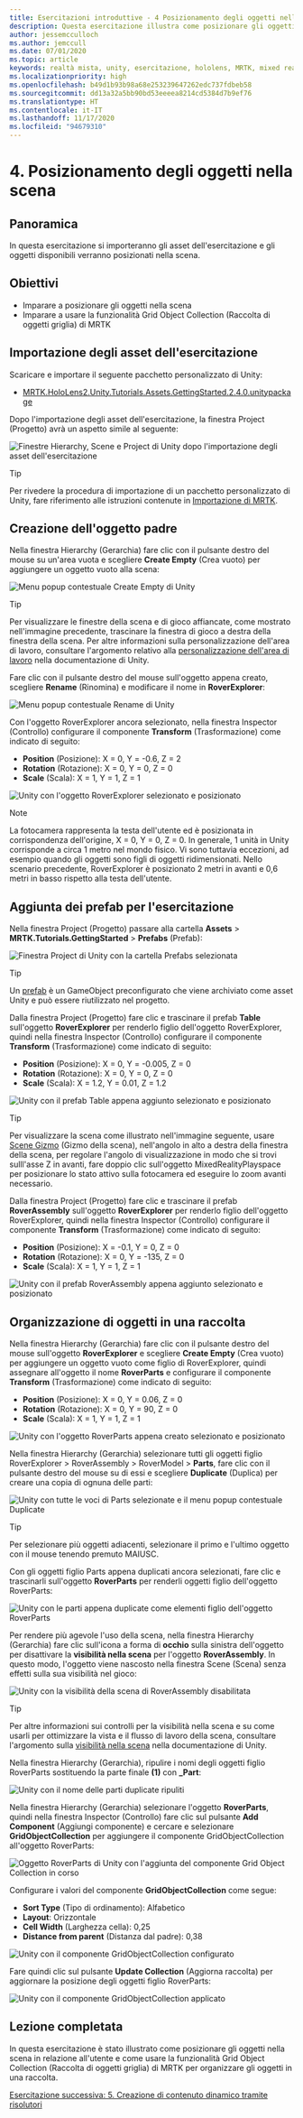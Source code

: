 ```yaml
---
title: Esercitazioni introduttive - 4 Posizionamento degli oggetti nella scena
description: Questa esercitazione illustra come posizionare gli oggetti nella scena e come usare Mixed Reality Toolkit (MRTK) per organizzare gli oggetti in una griglia.
author: jessemcculloch
ms.author: jemccull
ms.date: 07/01/2020
ms.topic: article
keywords: realtà mista, unity, esercitazione, hololens, MRTK, mixed reality toolkit, UWP, risolutori, raccolta di oggetti griglia
ms.localizationpriority: high
ms.openlocfilehash: b49d1b93b98a68e253239647262edc737fdbeb58
ms.sourcegitcommit: dd13a32a5bb90bd53eeeea8214cd5384d7b9ef76
ms.translationtype: HT
ms.contentlocale: it-IT
ms.lasthandoff: 11/17/2020
ms.locfileid: "94679310"
---
```

# <a name="4-positioning-objects-in-the-scene"></a>4. Posizionamento degli oggetti nella scena

## <a name="overview"></a>Panoramica

In questa esercitazione si importeranno gli asset dell'esercitazione e gli oggetti disponibili verranno posizionati nella scena.

## <a name="objectives"></a>Obiettivi

* Imparare a posizionare gli oggetti nella scena
* Imparare a usare la funzionalità Grid Object Collection (Raccolta di oggetti griglia) di MRTK

## <a name="importing-the-tutorial-assets"></a>Importazione degli asset dell'esercitazione

Scaricare e importare il seguente pacchetto personalizzato di Unity:

* [MRTK.HoloLens2.Unity.Tutorials.Assets.GettingStarted.2.4.0.unitypackage](https://github.com/microsoft/MixedRealityLearning/releases/download/getting-started-v2.4.0/MRTK.HoloLens2.Unity.Tutorials.Assets.GettingStarted.2.4.0.unitypackage)

Dopo l'importazione degli asset dell'esercitazione, la finestra Project (Progetto) avrà un aspetto simile al seguente:

![Finestre Hierarchy, Scene e Project di Unity dopo l'importazione degli asset dell'esercitazione](images/mr-learning-base/base-04-section1-step1-1.png)

> [!TIP]
> Per rivedere la procedura di importazione di un pacchetto personalizzato di Unity, fare riferimento alle istruzioni contenute in [Importazione di MRTK](mr-learning-base-02.md#importing-the-mixed-reality-toolkit).

## <a name="creating-the-parent-object"></a>Creazione dell'oggetto padre

Nella finestra Hierarchy (Gerarchia) fare clic con il pulsante destro del mouse su un'area vuota e scegliere **Create Empty** (Crea vuoto) per aggiungere un oggetto vuoto alla scena:

![Menu popup contestuale Create Empty di Unity](images/mr-learning-base/base-04-section2-step1-1.png)

> [!TIP]
> Per visualizzare le finestre della scena e di gioco affiancate, come mostrato nell'immagine precedente, trascinare la finestra di gioco a destra della finestra della scena. Per altre informazioni sulla personalizzazione dell'area di lavoro, consultare l'argomento relativo alla <a href="https://docs.unity3d.com/Manual/CustomizingYourWorkspace.html" target="_blank">personalizzazione dell'area di lavoro</a> nella documentazione di Unity.

Fare clic con il pulsante destro del mouse sull'oggetto appena creato, scegliere **Rename** (Rinomina) e modificare il nome in **RoverExplorer**:

![Menu popup contestuale Rename di Unity](images/mr-learning-base/base-04-section2-step1-2.png)

Con l'oggetto RoverExplorer ancora selezionato, nella finestra Inspector (Controllo) configurare il componente **Transform** (Trasformazione) come indicato di seguito:

* **Position** (Posizione): X = 0, Y = -0.6, Z = 2
* **Rotation** (Rotazione): X = 0, Y = 0, Z = 0
* **Scale** (Scala): X = 1, Y = 1, Z = 1

![Unity con l'oggetto RoverExplorer selezionato e posizionato](images/mr-learning-base/base-04-section2-step1-3.png)

> [!NOTE]
> La fotocamera rappresenta la testa dell'utente ed è posizionata in corrispondenza dell'origine, X = 0, Y = 0, Z = 0. In generale, 1 unità in Unity corrisponde a circa 1 metro nel mondo fisico. Vi sono tuttavia eccezioni, ad esempio quando gli oggetti sono figli di oggetti ridimensionati. Nello scenario precedente, RoverExplorer è posizionato 2 metri in avanti e 0,6 metri in basso rispetto alla testa dell'utente.

## <a name="adding-the-tutorial-prefabs"></a>Aggiunta dei prefab per l'esercitazione

Nella finestra Project (Progetto) passare alla cartella **Assets** > **MRTK.Tutorials.GettingStarted** > **Prefabs** (Prefab):

![Finestra Project di Unity con la cartella Prefabs selezionata](images/mr-learning-base/base-04-section3-step1-1.png)

> [!TIP]
> Un <a href="https://docs.unity3d.com/Manual/Prefabs.html" target="_blank">prefab</a> è un GameObject preconfigurato che viene archiviato come asset Unity e può essere riutilizzato nel progetto.

Dalla finestra Project (Progetto) fare clic e trascinare il prefab **Table** sull'oggetto **RoverExplorer** per renderlo figlio dell'oggetto RoverExplorer, quindi nella finestra Inspector (Controllo) configurare il componente **Transform** (Trasformazione) come indicato di seguito:

* **Position** (Posizione): X = 0, Y = -0.005, Z = 0
* **Rotation** (Rotazione): X = 0, Y = 0, Z = 0
* **Scale** (Scala): X = 1.2, Y = 0.01, Z = 1.2

![Unity con il prefab Table appena aggiunto selezionato e posizionato](images/mr-learning-base/base-04-section3-step1-2.png)

> [!TIP]
> Per visualizzare la scena come illustrato nell'immagine seguente, usare <a href="https://docs.unity3d.com/Manual/SceneViewNavigation.html" target="_blank">Scene Gizmo</a> (Gizmo della scena), nell'angolo in alto a destra della finestra della scena, per regolare l'angolo di visualizzazione in modo che si trovi sulll'asse Z in avanti, fare doppio clic sull'oggetto MixedRealityPlayspace per posizionare lo stato attivo sulla fotocamera ed eseguire lo zoom avanti necessario.

Dalla finestra Project (Progetto) fare clic e trascinare il prefab **RoverAssembly** sull'oggetto **RoverExplorer** per renderlo figlio dell'oggetto RoverExplorer, quindi nella finestra Inspector (Controllo) configurare il componente **Transform** (Trasformazione) come indicato di seguito:

* **Position** (Posizione): X = -0.1, Y = 0, Z = 0
* **Rotation** (Rotazione): X = 0, Y = -135, Z = 0
* **Scale** (Scala): X = 1, Y = 1, Z = 1

![Unity con il prefab RoverAssembly appena aggiunto selezionato e posizionato](images/mr-learning-base/base-04-section3-step1-3.png)

## <a name="organizing-objects-in-a-collection"></a>Organizzazione di oggetti in una raccolta

Nella finestra Hierarchy (Gerarchia) fare clic con il pulsante destro del mouse sull'oggetto **RoverExplorer** e scegliere **Create Empty** (Crea vuoto) per aggiungere un oggetto vuoto come figlio di RoverExplorer, quindi assegnare all'oggetto il nome **RoverParts** e configurare il componente **Transform** (Trasformazione) come indicato di seguito:

* **Position** (Posizione): X = 0, Y = 0.06, Z = 0
* **Rotation** (Rotazione): X = 0, Y = 90, Z = 0
* **Scale** (Scala): X = 1, Y = 1, Z = 1

![Unity con l'oggetto RoverParts appena creato selezionato e posizionato](images/mr-learning-base/base-04-section4-step1-1.png)

Nella finestra Hierarchy (Gerarchia) selezionare tutti gli oggetti figlio RoverExplorer > RoverAssembly > RoverModel > **Parts**, fare clic con il pulsante destro del mouse su di essi e scegliere **Duplicate** (Duplica) per creare una copia di ognuna delle parti:

![Unity con tutte le voci di Parts selezionate e il menu popup contestuale Duplicate](images/mr-learning-base/base-04-section4-step1-2.png)

> [!TIP]
> Per selezionare più oggetti adiacenti, selezionare il primo e l'ultimo oggetto con il mouse tenendo premuto MAIUSC.

Con gli oggetti figlio Parts appena duplicati ancora selezionati, fare clic e trascinarli sull'oggetto **RoverParts** per renderli oggetti figlio dell'oggetto RoverParts:

![Unity con le parti appena duplicate come elementi figlio dell'oggetto RoverParts](images/mr-learning-base/base-04-section4-step1-3.png)

Per rendere più agevole l'uso della scena, nella finestra Hierarchy (Gerarchia) fare clic sull'icona a forma di **occhio** sulla sinistra dell'oggetto per disattivare la **visibilità nella scena** per l'oggetto **RoverAssembly**. In questo modo, l'oggetto viene nascosto nella finestra Scene (Scena) senza effetti sulla sua visibilità nel gioco:

![Unity con la visibilità della scena di RoverAssembly disabilitata](images/mr-learning-base/base-04-section4-step1-4.png)

> [!TIP]
> Per altre informazioni sui controlli per la visibilità nella scena e su come usarli per ottimizzare la vista e il flusso di lavoro della scena, consultare l'argomento sulla <a href="https://docs.unity3d.com/Manual/SceneVisibility.html" target="_blank">visibilità nella scena</a> nella documentazione di Unity.

Nella finestra Hierarchy (Gerarchia), ripulire i nomi degli oggetti figlio RoverParts sostituendo la parte finale **(1)** con **_Part**:

![Unity con il nome delle parti duplicate ripuliti](images/mr-learning-base/base-04-section4-step1-5.png)

Nella finestra Hierarchy (Gerarchia) selezionare l'oggetto **RoverParts**, quindi nella finestra Inspector (Controllo) fare clic sul pulsante **Add Component** (Aggiungi componente) e cercare e selezionare **GridObjectCollection** per aggiungere il componente GridObjectCollection all'oggetto RoverParts:

![Oggetto RoverParts di Unity con l'aggiunta del componente Grid Object Collection in corso](images/mr-learning-base/base-04-section4-step1-6.png)

Configurare i valori del componente **GridObjectCollection** come segue:

* **Sort Type** (Tipo di ordinamento): Alfabetico
* **Layout**: Orizzontale
* **Cell Width** (Larghezza cella): 0,25
* **Distance from parent** (Distanza dal padre): 0,38

![Unity con il componente GridObjectCollection configurato](images/mr-learning-base/base-04-section4-step1-7.png)

Fare quindi clic sul pulsante **Update Collection** (Aggiorna raccolta) per aggiornare la posizione degli oggetti figlio RoverParts:

![Unity con il componente GridObjectCollection applicato](images/mr-learning-base/base-04-section4-step1-8.png)

## <a name="congratulations"></a>Lezione completata

In questa esercitazione è stato illustrato come posizionare gli oggetti nella scena in relazione all'utente e come usare la funzionalità Grid Object Collection (Raccolta di oggetti griglia) di MRTK per organizzare gli oggetti in una raccolta.

[Esercitazione successiva: 5. Creazione di contenuto dinamico tramite risolutori](mr-learning-base-05.md)
